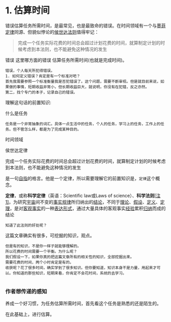 # 1. 估算时间

错误估算任务所需时间，是最常见，也是最致命的错误。在时间领域有一个与[墨菲定律](http://goo.gl/nQBUr)同源、但貌似悖论的[侯世达法则](http://goo.gl/EBC2g)值得牢记：

> 完成一个任务实际花费的时间总会超过计划花费的时间，就算制定计划的时候考虑到本法则，也不能避免这种情况的发生





错误 这里哪方面的错误 估算任务所需时间(也就是完成时间)。

```
错误，个人每天所犯得错误。
1. 如何定义错误？肯定是有一个标准对吧？
首先我需要参照一个标准衡量我是否犯错误了。这个问题，需要不断审视。但是就目前来说，如果做的事情，短期收益非常小，但长期收益巨大，就说明，你没有在犯错，反之亦然。
第二，找个专门的本子，记录自己的错误。 
```



理解这句话的前置知识:

什么是任务

```
任务是一个非常抽象的词汇。具体一点生活中的任务，个人的任务，学习上的任务，工作上的任务。但不管怎么样，都是为了完成某种目的。
```

时间领域



侯世达定律

完成一个任务实际花费的时间总会超过计划花费的时间，就算制定计划的时候考虑到本法则，也不能避免这种情况的发生

是一句[自指](https://zh.wikipedia.org/wiki/自指)的格言。他是一个定律，所以需要理解它的前置知识是，`定律`这个概念。

**定律**，或称**科学定律**（英语：Scientific law或Laws of science）、**科学法则**[[注 1\]](https://zh.wikipedia.org/wiki/定律#cite_note-1)，为研究[宇宙](https://zh.wikipedia.org/wiki/宇宙)间不变的[事实](https://zh.wikipedia.org/wiki/事實)[规律](https://zh.wikipedia.org/wiki/規律)所归纳出的[结论](https://zh.wikipedia.org/w/index.php?title=結論&action=edit&redlink=1)，不同于[理论](https://zh.wikipedia.org/wiki/理論)、[假设](https://zh.wikipedia.org/wiki/假设)、[定义](https://zh.wikipedia.org/wiki/定义)、[定理](https://zh.wikipedia.org/wiki/定理)，是对[客观事实](https://zh.wikipedia.org/w/index.php?title=客觀事實&action=edit&redlink=1)的一种[表达形式](https://zh.wikipedia.org/w/index.php?title=表達形式&action=edit&redlink=1)，通过大量具体的客观事实[经验](https://zh.wikipedia.org/wiki/經驗)累积[归纳](https://zh.wikipedia.org/wiki/歸納)而成的结论

```
知道了此法则的好处呢？

```







这篇文章确实有很多，可挖掘的知识，观点。

```
但是有的知识，不是你一样子就能够理解的。
所以花费的时间需要一个平衡。为什么呢？
我们假设一下，如果你真的把这篇文章所有的相关性的知识，全部挖掘出来。
需要花费的时间，两个小时肯定是有的。
收获呢？花了很多时间，确实学到了很多知识。但你要知道，知识本身不是力量，用起来才可以。你知道的那些知识，短期来看，你肯定不会花时间，系统的去学习。


```







### 作者想传递的感知

养成一个好习惯，为任务估算所需时间，首先看这个任务是熟悉的还是陌生的。

在此基础上，进行估算。

